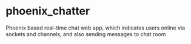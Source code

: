 # phoenix_chatter
Phoenix based real-time chat web app, which indicates users online via sockets and channels, and also sending messages to chat room 
